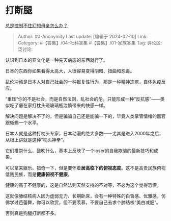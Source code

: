 # 打断腿
[总是控制不住幻想母亲怎么办？](https://www.zhihu.com/question/643692993/answer/3392459821)

> Author: #0-Anonymity
> Last update: [编辑于 2024-02-10]
> Link:
> Category: #【答集】/04-社科答集 #【答集】/01-家族答集 
> Tag: 
> 评论区:
> 泛讨论:

认识到日本的亚文化是一种先天病态的东西就行了。

日本的东西你如果看得太高大，人很容易变得阴暗、扭曲和怨毒。

乱伦冲动是日本人对自己社会的一种报复性行为，那是一种精神冻疮，自体免疫反应。

“重压”你的不是社会，而是自然法则，乱社会的伦，只能形成一种“反抗感”——类似吃了瘪在家打枕头砸玻璃瓶泄愤带来的快感一样。

解决问题是解决不了的，但是骗骗自己还是能骗一下的，毕竟人类掌管情绪的器官跟蜥蜴一个水平。

日本人就是这种打枕头专家，日本动漫的绝大多数——尤其是进入2000年之后，从根上讲就是这种“枕头神拳”。

它们推崇什么、鼓吹什么，基本上反映了一个loser的自我欺骗的最新技巧和成果。

可以拿来娱乐、猎奇一下，但是要怀着**居高临下的俯视态度**。这不是高贵民族俯视低贱民族，而是**健康俯视不健康**。

健康的高于不健康的，这是自然法则天然支持的不对等，不必为这个觉得恐慌。

这就像肺结核病人因为虚弱无力、长期卧床，会有一种特殊的白皙感、优雅感，仿佛学过芭蕾舞，你可以欣赏，但不要羡慕，不要自己去求个肺结核“美白减肥”。

否则真是狗腿打断都不多。
